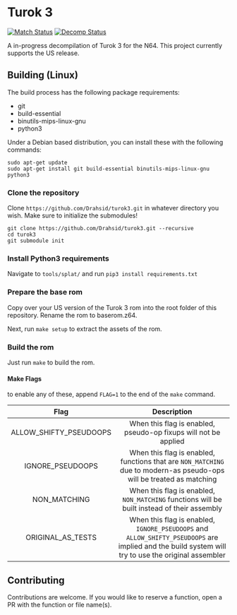 # Turok 3
[![Match Status](https://img.shields.io/badge/matched-0.35-brightgreen.svg)]()
[![Decomp Status](https://img.shields.io/badge/decompiled-0.56-yellow.svg)]()

A in-progress decompilation of Turok 3 for the N64. This project currently supports the US release.

## Building (Linux)
The build process has the following package requirements:
- git
- build-essential
- binutils-mips-linux-gnu
- python3

Under a Debian based distribution, you can install these with the following commands:
```
sudo apt-get update
sudo apt-get install git build-essential binutils-mips-linux-gnu python3
```

### Clone the repository
Clone `https://github.com/Drahsid/turok3.git` in whatever directory you wish. Make sure to initialize the submodules!
```
git clone https://github.com/Drahsid/turok3.git --recursive
cd turok3
git submodule init
```

### Install Python3 requirements
Navigate to `tools/splat/` and run `pip3 install requirements.txt`

### Prepare the base rom
Copy over your US version of the Turok 3 rom into the root folder of this repository. Rename the rom to baserom.z64.

Next, run `make setup` to extract the assets of the rom.

### Build the rom
Just run `make` to build the rom.

#### Make Flags
to enable any of these, append `FLAG=1` to the end of the `make` command.

|Flag|Description|
|:-:|:-:|
|ALLOW_SHIFTY_PSEUDOOPS|When this flag is enabled, pseudo-op fixups will not be applied|
|IGNORE_PSEUDOOPS|When this flag is enabled, functions that are `NON_MATCHING` due to modern-as pseudo-ops will be treated as matching|
|NON_MATCHING|When this flag is enabled, `NON_MATCHING` functions will be built instead of their assembly|
|ORIGINAL_AS_TESTS|When this flag is enabled, `IGNORE_PSEUDOOPS` and `ALLOW_SHIFTY_PSEUDOOPS` are implied and the build system will try to use the original assembler|

## Contributing
Contributions are welcome. If you would like to reserve a function, open a PR with the function or file name(s).


